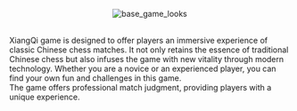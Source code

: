 

<p align="center">
  <img src="https://github.com/user-attachments/assets/bbae9067-3fc5-4c52-a89b-0aec7f15c148" alt="base_game_looks" />
</p>
</br>
XiangQi game is designed to offer players an immersive experience of classic Chinese chess matches. It not only retains the essence of traditional Chinese chess but also infuses the game with new vitality through modern technology. Whether you are a novice or an experienced player, you can find your own fun and challenges in this game.
</br>The game offers professional match judgment, providing players with a unique experience.
